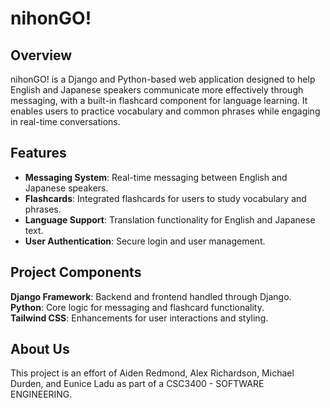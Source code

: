 # nihonGO!

## Overview
nihonGO! is a Django and Python-based web application designed to help English and Japanese speakers communicate more effectively through messaging, with a built-in flashcard component for language learning. It enables users to practice vocabulary and common phrases while engaging in real-time conversations.

## Features
- **Messaging System**: Real-time messaging between English and Japanese speakers.
- **Flashcards**: Integrated flashcards for users to study vocabulary and phrases.
- **Language Support**: Translation functionality for English and Japanese text.
- **User Authentication**: Secure login and user management.

## Project Components
**Django Framework**: Backend and frontend handled through Django. <br>
**Python**: Core logic for messaging and flashcard functionality. <br>
**Tailwind CSS**: Enhancements for user interactions and styling.

## About Us
This project is an effort of Aiden Redmond, Alex Richardson, Michael Durden, and Eunice Ladu as part of a CSC3400 - SOFTWARE ENGINEERING.
